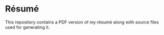 # Résumé

This repository contains a PDF version of my résumé along with source files
used for generating it.
